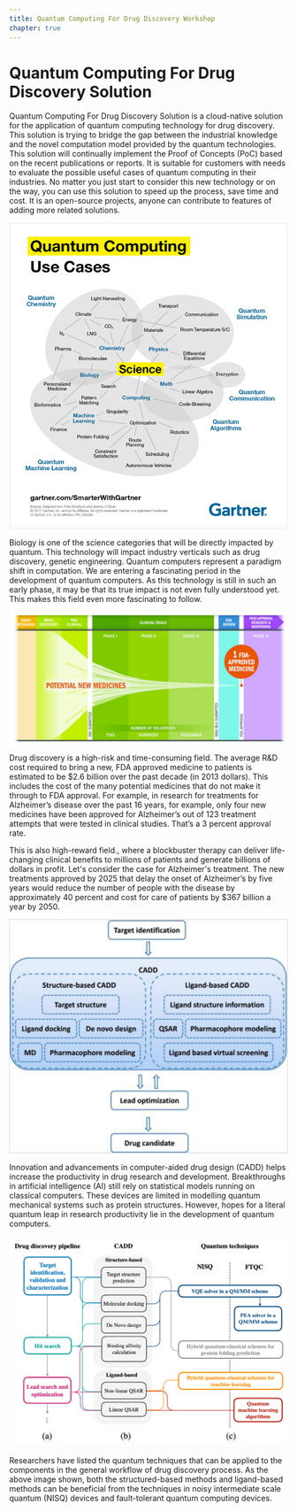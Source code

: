 ```yaml
---
title: Quantum Computing For Drug Discovery Workshop
chapter: true
---
```


# Quantum Computing For Drug Discovery Solution

Quantum Computing For Drug Discovery Solution is a cloud-native solution for the application of quantum computing
technology for drug discovery. This solution is trying to bridge the gap between the industrial
knowledge and the novel computation model provided by the quantum technologies. This solution will continually 
implement the Proof of Concepts (PoC) based on the recent publications or reports. It is suitable for customers
with needs to evaluate the possible useful cases of quantum computing in their industries. No matter you just
start to consider this new technology or on the way, you can use this solution to speed up the process, save
time and cost. It is an open-source projects, anyone can contribute to features of adding more related solutions.

![Application of Quantum Computing](../images/application-of-qc.png)

Biology is one of the science categories that will be directly impacted by quantum. This technology will 
impact industry verticals such as drug discovery, genetic engineering.
Quantum computers represent a paradigm shift in computation. 
We are entering a fascinating period in the development of quantum computers. 
As this technology is still in such an early phase, it may be that its true impact is not even fully understood yet. 
This makes this field even more fascinating to follow.

![Drug Discovery](../images/drug-discovery.png)

Drug discovery is a high-risk and time-consuming field. The average R&D cost required to bring a 
new, FDA approved medicine to patients is estimated to be $2.6 billion over the past decade 
(in 2013 dollars). This includes the cost of the many potential medicines that do not make 
it through to FDA approval. For example, in research for treatments for Alzheimer’s disease over the past 16 years, for example, only four new medicines have been approved for Alzheimer’s out of 123 treatment attempts that were tested in clinical studies. That’s a 3 percent approval rate.

This is also high-reward field., where a blockbuster therapy can deliver life-changing 
clinical benefits to millions of patients and generate billions of dollars in profit. 
Let's consider the case for Alzheimer's treatment. The new treatments approved by 2025 that delay 
the onset of Alzheimer’s by five years would reduce the number of people with the disease 
by approximately 40 percent and cost for care of patients by $367 billion a year by 2050. 

![CADD](../images/cadd.png)

Innovation and advancements in computer-aided drug design (CADD) helps increase the productivity in
drug research and development. Breakthroughs in artificial intelligence (AI) still rely on statistical 
models running on classical computers. These devices are limited in modelling quantum mechanical systems 
such as protein structures. However, hopes for a literal quantum leap in research productivity lie 
in the development of quantum computers. 

![CADD-QC](../images/cadd-qc.png)

Researchers have listed the quantum techniques that can be applied to the components in the general workflow
of drug discovery process. As the above image shown, both the structured-based methods and ligand-based methods
can be beneficial from the techniques in noisy intermediate scale quantum (NISQ) devices and fault-tolerant 
quantum computing devices.